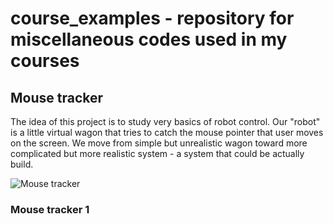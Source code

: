 # course_examples - repository for miscellaneous codes used in my courses

## Mouse tracker
The idea of this project is to study very basics of robot control. Our "robot" is a little virtual wagon that tries to catch the mouse pointer that user moves on the screen. We move from simple but unrealistic wagon toward more complicated but more realistic system - a system that could be actually build.

![Mouse tracker](https://github.com/kamarain/course_examples/files/mouse_tracker_1.png)


### Mouse tracker 1
